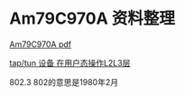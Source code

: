 # Am79C970A 资料整理


[Am79C970A pdf](https://stuff.mit.edu/afs/sipb/contrib/doc/specs/ic/network/am79c970a.pdf)

[tap/tun 设备 在用户态操作L2L3层](https://www.kernel.org/doc/Documentation/networking/tuntap.txt)


802.3 802的意思是1980年2月